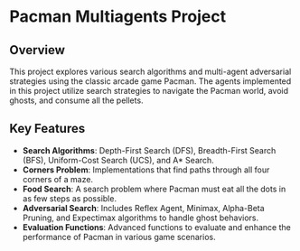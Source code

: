 # Pacman Multiagents Project

## Overview
This project explores various search algorithms and multi-agent adversarial strategies using the classic arcade game Pacman. The agents implemented in this project utilize search strategies to navigate the Pacman world, avoid ghosts, and consume all the pellets.

## Key Features
- **Search Algorithms**: Depth-First Search (DFS), Breadth-First Search (BFS), Uniform-Cost Search (UCS), and A* Search.
- **Corners Problem**: Implementations that find paths through all four corners of a maze.
- **Food Search**: A search problem where Pacman must eat all the dots in as few steps as possible.
- **Adversarial Search**: Includes Reflex Agent, Minimax, Alpha-Beta Pruning, and Expectimax algorithms to handle ghost behaviors.
- **Evaluation Functions**: Advanced functions to evaluate and enhance the performance of Pacman in various game scenarios.

